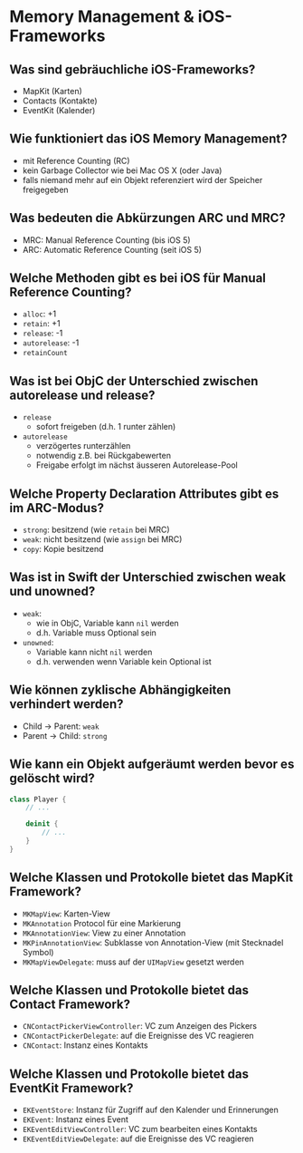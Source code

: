 # Memory Management & iOS-Frameworks

## Was sind gebräuchliche iOS-Frameworks?
* MapKit (Karten)
* Contacts (Kontakte)
* EventKit (Kalender)

## Wie funktioniert das iOS Memory Management?
* mit Reference Counting (RC)
* kein Garbage Collector wie bei Mac OS X (oder Java)
* falls niemand mehr auf ein Objekt referenziert wird der Speicher freigegeben

## Was bedeuten die Abkürzungen ARC und MRC?
* MRC: Manual Reference Counting (bis iOS 5)
* ARC: Automatic  Reference Counting (seit iOS 5)

## Welche Methoden gibt es bei iOS für Manual Reference Counting?
* `alloc`: +1
* `retain`: +1
* `release`: -1
* `autorelease`: -1
* `retainCount`

## Was ist bei ObjC der Unterschied zwischen autorelease und release?
* `release `
    * sofort freigeben (d.h. 1 runter zählen)
* `autorelease`
    * verzögertes runterzählen
    * notwendig z.B. bei Rückgabewerten
    * Freigabe erfolgt im nächst äusseren Autorelease-Pool

## Welche Property Declaration Attributes gibt es im ARC-Modus?
* `strong`: besitzend (wie `retain` bei MRC)
* `weak`: nicht besitzend (wie `assign` bei MRC)
* `copy`: Kopie besitzend

## Was ist in Swift der Unterschied zwischen weak und unowned?
* `weak`:
    * wie in ObjC, Variable kann `nil` werden
    * d.h. Variable muss Optional sein
* `unowned`:
    * Variable kann nicht `nil` werden
    * d.h. verwenden wenn Variable kein Optional ist

## Wie können zyklische Abhängigkeiten verhindert werden? 
* Child -> Parent: `weak`
* Parent -> Child: `strong`

## Wie kann ein Objekt aufgeräumt werden bevor es gelöscht wird?
```swift
class Player {
    // ...

    deinit {
        // ...
    }
}
```

## Welche Klassen und Protokolle bietet das MapKit Framework?
* `MKMapView`: Karten-View
* `MKAnnotation` Protocol für eine Markierung
* `MKAnnotationView`: View zu einer Annotation
* `MKPinAnnotationView`: Subklasse von Annotation-View (mit Stecknadel Symbol)
* `MKMapViewDelegate`: muss auf der `UIMapView` gesetzt werden

## Welche Klassen und Protokolle bietet das Contact Framework?
* `CNContactPickerViewController`: VC zum Anzeigen des Pickers
* `CNContactPickerDelegate`: auf die Ereignisse des VC reagieren
* `CNContact`: Instanz eines Kontakts

## Welche Klassen und Protokolle bietet das EventKit Framework?
* `EKEventStore`: Instanz für Zugriff auf den Kalender und Erinnerungen 
* `EKEvent`: Instanz eines Event
* `EKEventEditViewController`: VC zum bearbeiten eines Kontakts
* `EKEventEditViewDelegate`: auf die Ereignisse des VC reagieren

